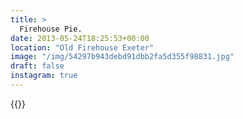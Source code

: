 ```yaml
---
title: >
  Firehouse Pie.
date: 2013-05-24T18:25:53+00:00
location: "Old Firehouse Exeter"
image: "/img/54297b943debd91dbb2fa5d355f98831.jpg"
draft: false
instagram: true
---
```


{{<photo src="/img/54297b943debd91dbb2fa5d355f98831.jpg">}}
